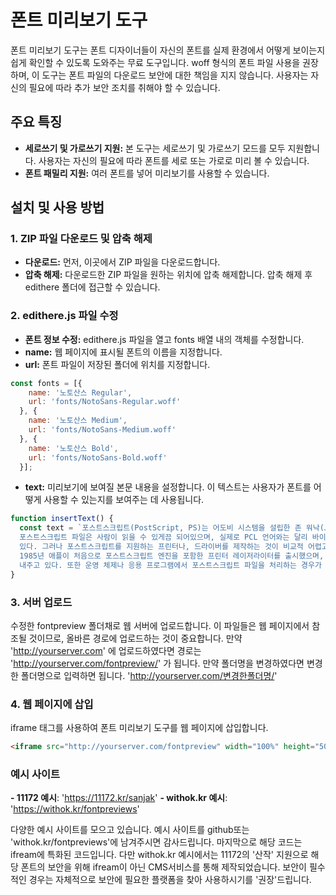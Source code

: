 # 폰트 미리보기 도구
폰트 미리보기 도구는 폰트 디자이너들이 자신의 폰트를 실제 환경에서 어떻게 보이는지 쉽게 확인할 수 있도록 도와주는 무료 도구입니다. woff 형식의 폰트 파일 사용을 권장하며, 이 도구는 폰트 파일의 다운로드 보안에 대한 책임을 지지 않습니다. 사용자는 자신의 필요에 따라 추가 보안 조치를 취해야 할 수 있습니다.


## 주요 특징
- **세로쓰기 및 가로쓰기 지원:** 본 도구는 세로쓰기 및 가로쓰기 모드를 모두 지원합니다. 사용자는 자신의 필요에 따라 폰트를 세로 또는 가로로 미리 볼 수 있습니다.
- **폰트 패밀리 지원:** 여러 폰트를 넣어 미리보기를 사용할 수 있습니다.


## 설치 및 사용 방법
### 1. ZIP 파일 다운로드 및 압축 해제
- **다운로드:** 먼저, 이곳에서 ZIP 파일을 다운로드합니다.
- **압축 해제:** 다운로드한 ZIP 파일을 원하는 위치에 압축 해제합니다. 압축 해제 후 edithere 폴더에 접근할 수 있습니다.

### 2. edithere.js 파일 수정
- **폰트 정보 수정:** edithere.js 파일을 열고 fonts 배열 내의 객체를 수정합니다.
- **name:** 웹 페이지에 표시될 폰트의 이름을 지정합니다.
- **url:** 폰트 파일이 저장된 폴더에 위치를 지정합니다.
```javascript
const fonts = [{
    name: '노토산스 Regular',
    url: 'fonts/NotoSans-Regular.woff'
  }, {
    name: '노토산스 Medium',
    url: 'fonts/NotoSans-Medium.woff'
  }, {
    name: '노토산스 Bold',
    url: 'fonts/NotoSans-Bold.woff'
  }];
```

- **text:** 미리보기에 보여질 본문 내용을 설정합니다. 이 텍스트는 사용자가 폰트를 어떻게 사용할 수 있는지를 보여주는 데 사용됩니다.
```javascript
function insertText() {
  const text = `포스트스크립트(PostScript, PS)는 어도비 시스템을 설립한 존 워낙(John Warnock)과 찰스 게시케(Charlse Geschke)가 만든 페이지 기술 언어의 일종이다. 스크립트라는 말 그대로
  포스트스크립트 파일은 사람이 읽을 수 있게끔 되어있으며, 실제로 PCL 언어와는 달리 바이너리화되어있지 않아서 텍스트편집기 등에서 ISOLatin1 언어 포맷으로 읽을 수 있고, 또한 장치에 독립적일 수도
  있다. 그러나 포스트스크립트를 지원하는 프린터나, 드라이버를 제작하는 것이 비교적 어렵고, 또한 프린터 내부적으로 해석과정을 거친 후에 바이너리화를 해야 하기 때문에 프린터 내부 프로세싱이 많이 요구된다.
  1985년 애플이 처음으로 포스트스크립트 엔진을 포함한 프린터 레이저라이터를 출시했으며, 이로부터 탁상 출판의 혁명이 시작되었다. 한때는 그래픽 처리의 사실상 표준이었으나 최근에는 PDF에게 점점 그 자리를
  내주고 있다. 또한 운영 체제나 응용 프로그램에서 포스트스크립트 파일을 처리하는 경우가 많기 때문에, 프린터에 포스트스크립트 엔진을 포함하는 경우도 줄고 있다.`;
}
```


### 3. 서버 업로드
수정한 fontpreview 폴더채로 웹 서버에 업로드합니다. 이 파일들은 웹 페이지에서 참조될 것이므로, 올바른 경로에 업로드하는 것이 중요합니다.
만약 'http://yourserver.com' 에 업로드하였다면 경로는 'http://yourserver.com/fontpreview/' 가 됩니다. 만약 폴더명을 변경하였다면 변경한 폴더명으로 입력하면 됩니다. 'http://yourserver.com/변경한폴더명/'


### 4. 웹 페이지에 삽입
iframe 태그를 사용하여 폰트 미리보기 도구를 웹 페이지에 삽입합니다.
```html
<iframe src="http://yourserver.com/fontpreview" width="100%" height="500px"></iframe>
```


### 예시 사이트
**- 11172 예시**: 'https://11172.kr/sanjak'
**- withok.kr 예시**: 'https://withok.kr/fontpreviews'

다양한 예시 사이트를 모으고 있습니다. 예시 사이트를 github또는 'withok.kr/fontpreviews'에 남겨주시면 감사드립니다. 마지막으로 해당 코드는 ifream에 특화된 코드입니다. 다만 withok.kr 예시에서는 11172의 '산작' 지원으로 해당 폰트의 보안을 위해 ifream이 아닌 CMS서비스를 통해 제작되었습니다. 보안이 필수적인 경우는 자체적으로 보안에 필요한 플랫폼을 찾아 사용하시기를 '권장'드립니다.
